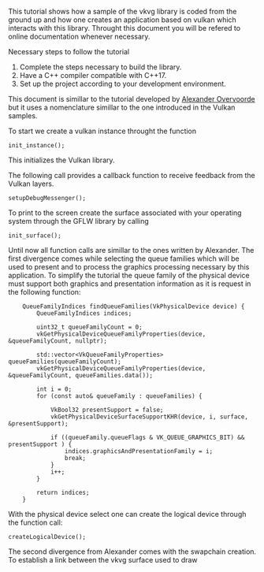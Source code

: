 This tutorial shows how a sample of the vkvg library is coded from the ground up and how one creates an application based on vulkan which interacts with this library. Throught this document you will be refered to online documentation whenever necessary. 

Necessary steps to follow the tutorial
1. Complete the steps necessary to build the library.
2. Have a C++ compiler compatible with C++17.
3. Set up the project according to your development environment.

This document is simillar to the tutorial developed by [Alexander Overvoorde](https://vulkan-tutorial.com/) but it uses a nomenclature simillar to the one introduced in the Vulkan samples. 

To start we create a vulkan instance throught the function
```batch
init_instance();
```

This initializes the Vulkan library.

The following call provides a callback function to receive feedback from the Vulkan layers.
```batch
setupDebugMessenger();
```

To print to the screen create the surface associated with your operating system through the GFLW library by calling
```batch
init_surface();
```
Until now all function calls are simillar to the ones written by Alexander. The first divergence comes while selecting the queue families which will be used to present and to process the graphics processing necessary by this application. To simplify the tutorial the queue family of the physical device must support both graphics and presentation information as it is request in the following function: 

```batch
	QueueFamilyIndices findQueueFamilies(VkPhysicalDevice device) {
		QueueFamilyIndices indices;

		uint32_t queueFamilyCount = 0;
		vkGetPhysicalDeviceQueueFamilyProperties(device, &queueFamilyCount, nullptr);

		std::vector<VkQueueFamilyProperties> queueFamilies(queueFamilyCount);
		vkGetPhysicalDeviceQueueFamilyProperties(device, &queueFamilyCount, queueFamilies.data());

		int i = 0;
		for (const auto& queueFamily : queueFamilies) {

			VkBool32 presentSupport = false;
			vkGetPhysicalDeviceSurfaceSupportKHR(device, i, surface, &presentSupport);

			if ((queueFamily.queueFlags & VK_QUEUE_GRAPHICS_BIT) && presentSupport ) {
				indices.graphicsAndPresentationFamily = i;
				break;
			}
			i++;
		}

		return indices;
	}

```

With the physical device select one can create the logical device through the function call:

```batch
createLogicalDevice();
```

The second divergence from Alexander comes with the swapchain creation. To establish a link between the vkvg surface used to draw 
